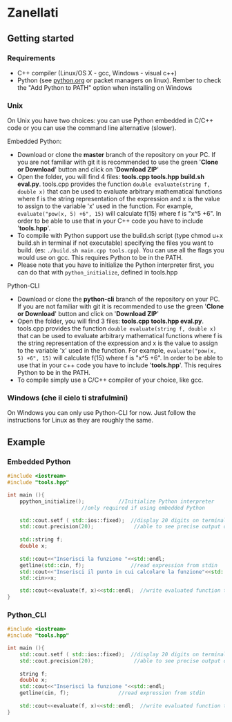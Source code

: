 # Zanellati
## Getting started
### Requirements
* C++ compiler (Linux/OS X - gcc, Windows - visual c++)
* Python (see [python.org](https://www.python.org/downloads/) or packet managers on linux). Rember to check the "Add Python to PATH" option when installing on Windows

### Unix
On Unix you have two choices: you can use Python embedded in C/C++ code or you can use the command line alternative (slower).

Embedded Python:

* Download or clone the **master** branch of the repository on your PC. If you are not familiar with git it is recommended to use the green '**Clone or Download**' button and click on '**Download ZIP**'
* Open the folder, you will find 4 files: **tools.cpp tools.hpp build.sh eval.py**. tools.cpp provides the function `double evaluate(string f, double x)` that can be used to evaluate arbitrary mathematical functions where f is the string representation of the expression and x is the value to assign to the variable 'x' used in the function. For example, `evaluate("pow(x, 5) +6", 15)` will calculate f(15) where f is "x^5 +6". In order to be able to use that in your C++ code you have to include '**tools.hpp**'.
* To compile with Python support use the build.sh script (type chmod u+x build.sh in terminal if not executable) specifying the files you want to build.
(es: `./build.sh main.cpp tools.cpp`). You can use all the flags you would use on gcc. This requires Python to be in the PATH.
* Please note that you have to initialize the Python interpreter first, you can do that with `python_initialize`, defined in tools.hpp

Python-CLI

* Download or clone the **python-cli** branch of the repository on your PC. If you are not familiar with git it is recommended to use the green '**Clone or Download**' button and click on '**Download ZIP**'
* Open the folder, you will find 3 files: **tools.cpp tools.hpp eval.py**. tools.cpp provides the function `double evaluate(string f, double x)` that can be used to evaluate arbitrary mathematical functions where f is the string representation of the expression and x is the value to assign to the variable 'x' used in the function. For example, `evaluate("pow(x, 5) +6", 15)` will calculate f(15) where f is "x^5 +6". In order to be able to use that in your c++ code you have to include '**tools.hpp**'. This requires Python to be in the PATH.
* To compile simply use a C/C++ compiler of your choice, like gcc.

### Windows (che il cielo ti strafulmini)
On Windows you can only use Python-CLI for now. Just follow the instructions for Linux as they are roughly the same.

## Example

### Embedded Python
```c++
#include <iostream>
#include "tools.hpp"

int main (){
	ppython_initialize();			//Initialize Python interpreter
						//only required if using embedded Python

	std::cout.setf ( std::ios::fixed);	//display 20 digits on terminal, you won't be
	std::cout.precision(20);             //able to see precise output otherwise 
	
	std::string f;
	double x;
	
	std::cout<<"Inserisci la funzione "<<std::endl; 
	getline(std::cin, f); 				//read expression from stdin
	std::cout<<"Inserisci il punto in cui calcolare la funzione"<<std::endl;
	std::cin>>x;

	std::cout<<evaluate(f, x)<<std::endl;  //write evaluated function to stdout
}
```
### Python_CLI

```c++
#include <iostream>
#include "tools.hpp"

int main (){
	std::cout.setf ( std::ios::fixed);	//display 20 digits on terminal, you won't be
	std::cout.precision(20);             //able to see precise output otherwise 
	
	string f;
	double x;
	std::cout<<"Inserisci la funzione "<<std::endl; 
	getline(cin, f); 				//read expression from stdin
	
	std::cout<<evaluate(f, x)<<std::endl;  //write evaluated function to stdout
}
```
